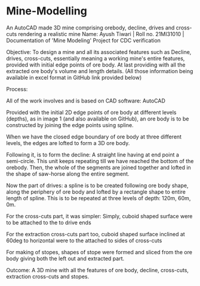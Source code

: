 # Mine-Modelling
An AutoCAD made 3D mine comprising orebody, decline, drives and cross-cuts rendering a realistic mine 
Name: Ayush Tiwari | Roll no. 21MI31010 | Documentation of 'Mine Modeling' Project for CDC verification

Objective:
To design a mine and all its associated features such as Decline, drives, cross-cuts, essentially meaning a
working mine's entire features, provided with initial edge points of ore body.
At last providing with all the extracted ore body's volume and length details.
(All those information being available in excel format in GitHub link provided below)

Process:

All of the work involves and is based on CAD software: AutoCAD

Provided with the initial 2D edge points of ore body at different levels (depths), as in image 1 (and also
available on GitHub), an ore body is to be constructed by joining the edge points using spline.

When we have the closed edge boundary of ore body at three different levels, the edges are lofted to form
a 3D ore body.

Following it, is to form the decline:
A straight line having at end point a semi-circle. This unit keeps repeating till we have reached
the bottom of the orebody. Then, the whole of the segments are joined together and lofted in the
shape of saw-horse along the entire segment.

Now the part of drives:
a spline is to be created following ore body shape, along the periphery of ore body and lofted by a
rectangle shape to entire length of spline.
This is to be repeated at three levels of depth: 120m, 60m, 0m.

For the cross-cuts part, it was simpler:
Simply, cuboid shaped surface were to be attached to the to drive ends

For the extraction cross-cuts part too,
cuboid shaped surface inclined at 60deg to horizontal were to the attached to sides of cross-cuts

For making of stopes, shapes of stope were formed and sliced from the ore body giving both the left out
and extracted part.


Outcome: A 3D mine with all the features of ore body, decline, cross-cuts, extraction cross-cuts and stopes.
